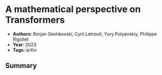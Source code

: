 # A mathematical perspective on Transformers

- **Authors**: Borjan Geshkovski, Cyril Letrouit, Yury Polyanskiy, Philippe Rigollet
- **Year**: 2023
- **Tags**: arXiv

## Summary


